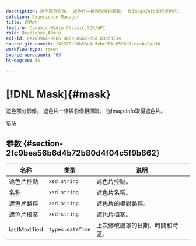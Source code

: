 ```yaml
---
description: 遮色部分影像。 遮色片一律與影像相關聯。 從ImageInfo取得遮色片。
solution: Experience Manager
title: 遮色片
feature: Dynamic Media Classic,SDK/API
role: Developer,Admin
exl-id: 0e18096c-0666-400b-a562-b6d183bd3334
source-git-commit: f42378a20b58e4c5ebc961c6526d7cecabc2ae38
workflow-type: tm+mt
source-wordcount: '69'
ht-degree: 8%

---
```


# [!DNL Mask]{#mask}

遮色部分影像。 遮色片一律與影像相關聯。 從ImageInfo取得遮色片。

语法

## 参数 {#section-2fc9bea56b6d4b72b80d4f04c5f9b862}

| 名称 | 类型 | 说明 |
|---|---|---|
| 遮色片控點 | `xsd:string` | 遮色片控點。 |
| 名称 | `xsd:string` | 遮色片名稱。 |
| 遮色片路徑 | `xsd:string` | 遮色片的相對路徑。 |
| 遮色片檔案 | `xsd:string` | 遮色片檔案。 |
| lastModified | `types:dateTime` | 上次修改遮罩的日期、時間和時區。 |
